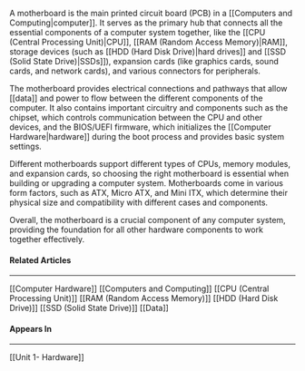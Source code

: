 A motherboard is the main printed circuit board (PCB) in a [[Computers and Computing|computer]]. It serves as the primary hub that connects all the essential components of a computer system together, like the [[CPU  (Central Processing Unit)|CPU]], [[RAM (Random Access Memory)|RAM]], storage devices (such as [[HDD (Hard Disk Drive)|hard drives]] and [[SSD (Solid State Drive)|SSDs]]), expansion cards (like graphics cards, sound cards, and network cards), and various connectors for peripherals.

The motherboard provides electrical connections and pathways that allow [[data]] and power to flow between the different components of the computer. It also contains important circuitry and components such as the chipset, which controls communication between the CPU and other devices, and the BIOS/UEFI firmware, which initializes the [[Computer Hardware|hardware]] during the boot process and provides basic system settings.

Different motherboards support different types of CPUs, memory modules, and expansion cards, so choosing the right motherboard is essential when building or upgrading a computer system. Motherboards come in various form factors, such as ATX, Micro ATX, and Mini ITX, which determine their physical size and compatibility with different cases and components.

Overall, the motherboard is a crucial component of any computer system, providing the foundation for all other hardware components to work together effectively.

#### Related Articles
<hr>

[[Computer Hardware]]
[[Computers and Computing]]
[[CPU  (Central Processing Unit)]]
[[RAM (Random Access Memory)]]
[[HDD (Hard Disk Drive)]]
[[SSD (Solid State Drive)]]
[[Data]]

#### Appears In
<hr>

[[Unit 1- Hardware]]

